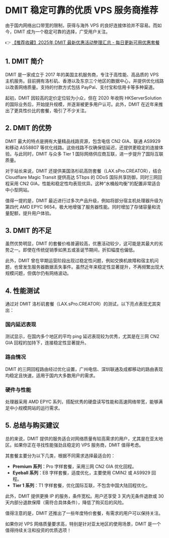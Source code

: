 # DMIT 稳定可靠的优质 VPS 服务商推荐

由于国内网络出口带宽的限制，获得与海外 VPS 的良好连接体验并不容易。而如今，DMIT 成为一个稳定可靠的选择，广受用户关注。

👉 [【推荐收藏】2025年 DMIT 最新优惠活动整理汇总 - 每日更新可用优惠套餐](https://bit.ly/dmit_coupon)

## 1. DMIT 简介

DMIT 是一家成立于 2017 年的美国主机服务商，专注于高性能、高品质的 VPS 主机服务。目前拥有洛杉矶、香港以及东京三个地区的数据中心，并提供优化线路以改善网络质量。支持的付款方式包括 PayPal、支付宝和信用卡等多种渠道。

起初，DMIT 因较高的定价定位较为小众，但在 2020 年收购 HKServerSolution 的国际业务后，开始提升规模，并逐渐被更多用户认可。此外，DMIT 在近年来推出了更具性价比的套餐，吸引了不少关注。

## 2. DMIT 的优势

DMIT 最大的特点是拥有大量精品线路资源，包含电信 CN2 GIA、联通 AS9929 和移动 AS58807 等优化线路。这些线路不仅确保低延迟，还提供更稳定的连接体验。与此同时，DMIT 与众多 Tier 1 国际网络供应商互联，进一步提升了国际互联质量。

对于站长来说，DMIT 还提供美国洛杉矶高防套餐（LAX.sPro.CREATOR），结合 Cloudflare Magic Transit 提供高达 5Tbps 的 DDoS 国际共享防御，同时三网回程采用 CN2 GIA，性能和稳定性均表现优异。这种“水桶般均衡”的配置非常适合中小型网站。

值得一提的是，DMIT 最近进行过多次产品升级，例如将部分宿主机处理器升级为第四代 AMD EPYC 9654，极大地增强了服务器性能。同时增加了存储容量和流量配额，提升用户体验。

## 3. DMIT 的不足

虽然优势明显，DMIT 的套餐价格普遍较高，优惠活动较少，这可能是其最大的劣势之一。即使在传统促销季如黑五或圣诞节期间，折扣幅度也偏低。

此外，DMIT 曾在早期运营阶段出现过稳定性问题，例如交换机故障和宿主机问题，也曾发生服务器数据丢失事件。虽然近年来稳定性显著提升，不再频繁出现大规模问题，但偶尔仍有网络波动。

## 4. 性能测试

通过对 DMIT 洛杉矶套餐（LAX.sPro.CREATOR）的测试，以下亮点表现尤其突出：

### 国内延迟表现
测试显示，在国内多个地区的平均 ping 延迟表现较为优秀，尤其是在三网 CN2 GIA 回程的加持下，连接稳定性显著提升。

### 路由情况
DMIT 的三网回程路由经过优化设置，广州电信、深圳联通及成都移动的路由表现均稳定且快速，适用于国内大多数用户的需求。

### 硬件与性能
处理器采用 AMD EPYC 系列，搭配优秀的硬盘读写性能和高速网络带宽，能够满足中小规模网站的运行需求。

## 5. 总结与购买建议

总的来说，DMIT 提供的服务适合对网络质量有较高需求的用户，尤其是在亚太地区。如果你正在寻找性能强劲且稳定的 VPS 服务商，DMIT 值得考虑。

其套餐主要分为以下几类，根据不同需求选择最适合的：

- **Premium 系列**：Pro 字样套餐，采用三网 CN2 GIA 优化回程。
- **Eyeball 系列**：EB 字样套餐，适度优化，主要使用 CMIN2 或 AS9929 回程。
- **Tier 1 系列**：T1 字样套餐，优化国际互联，不包含中国大陆回程优化。

此外，DMIT 提供更换 IP 的服务，条件宽松。用户还享受 3 天内无条件退款或 30 天内部分退款保障（需符合具体条件），降低了购买后的风险。

值得注意的是，DMIT 还推出了一些年度特价套餐，有需求的用户可以保持关注。

如果你对 VPS 网络质量要求高，特别是针对亚太地区的使用场景，DMIT 是一个值得持续关注和投资的优质选项！